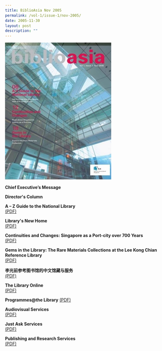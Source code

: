 ```yaml
---
title: BiblioAsia Nov 2005
permalink: /vol-1/issue-1/nov-2005/
date: 2005-11-30
layout: post
description: ""
---
```

<img style="width: 350px; height: 450px;" src="/images/vol-1-issue-1/nov%202005.JPG"><br>

**Chief Executive’s Message** <br>

**Director's Column** <br>

**A – Z Guide to the National Library**<br> [(PDF)](/files/pdf/vol-1/issue-1/v1-Issue1_A-Z%20Guide.pdf)

**Library's New Home**<br> [(PDF)](/files/pdf/vol-1/issue-1/v1-Issue1_Library%20New%20Home.pdf)

**Continuities and Changes: Singapore as a Port-city over 700 Years**<br> [(PDF)](/files/pdf/vol-1/issue-1/v1-Issue1_ContinuitiesChanges.pdf)

**Gems in the Library: The Rare Materials Collections at the Lee Kong Chian Reference Library**<br> [(PDF)](/files/pdf/vol-1/issue-1/v1-Issue1_Gems.pdf)

**李光前参考图书馆的中文馆藏与服务**<br> [(PDF)](/files/pdf/vol-1/issue-1/v1-Issue1_Chinese.pdf)

**The Library Online**<br> [(PDF)](/files/pdf/vol-1/issue-1/v1-Issue1_Library%20Online.pdf)

**Programmes@the Library** [(PDF)](/files/pdf/vol-1/issue-1/v1-Issue1_Programmes%20.pdf)

**Audiovisual Services**<br> [(PDF)](/files/pdf/vol-1/issue-1/v1-issue1_AudiovisualServices.pdf)

**Just Ask Services**<br> [(PDF)](/files/pdf/vol-1/issue-1/v1-issue1_JustAskServices.pdf)

**Publishing and Research Services**<br>
[(PDF)](/files/pdf/vol-1/issue-1/v1-issue1_PublishingandResearch.pdf)